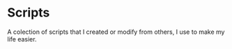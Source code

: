 # Scripts
A colection of scripts that I created or modify from others, I use to make my life easier.
